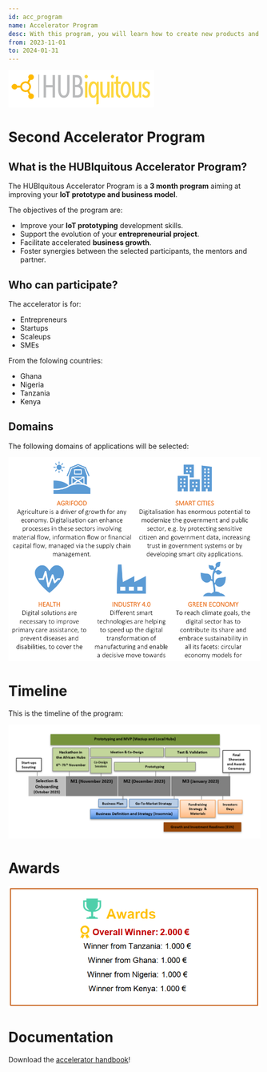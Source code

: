 ```yaml
---
id: acc_program
name: Accelerator Program
desc: With this program, you will learn how to create new products and services based on IoT, in collaboration with European and African DIHs/TechHubs. It aims to improve the innovation capacity for entrepreneurs and start-ups.
from: 2023-11-01
to: 2024-01-31
---
```


![hubiquitous logo](hubiquitous-logo.png)

# Second Accelerator Program


## What is the HUBIquitous Accelerator Program?

The HUBIquitous Accelerator Program is a **3 month program** aiming at improving your **IoT prototype and business model**.

The objectives of the program are:
- Improve your **IoT prototyping** development skills.
- Support the evolution of your **entrepreneurial project**.
- Facilitate accelerated **business growth**.
- Foster synergies between the selected participants, the mentors and partner.

## Who can participate?

The accelerator is for:
- Entrepreneurs 
- Startups
- Scaleups 
- SMEs

From the folowing countries:
- Ghana
- Nigeria
- Tanzania
- Kenya

## Domains

The following domains of applications will be selected:

![domains](img/domains.png)

# Timeline

This is the timeline of the program:

![timeline](img/timeline.png)

# Awards

![awards](img/awards.png)

# Documentation

Download the [accelerator handbook](https://hubiquitous.eu/wp-content/uploads/2022/05/Hubiquitous-1st-Open-Call-Guide-for-Applicants.pdf)!
